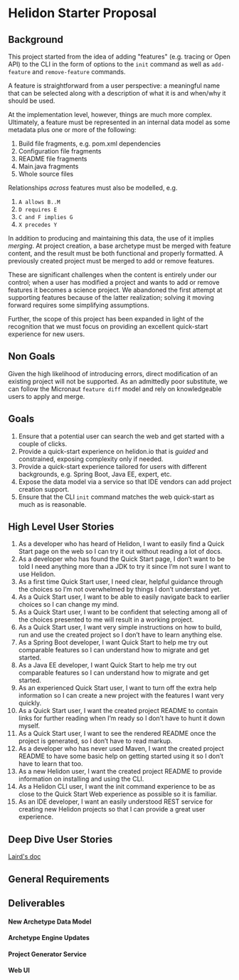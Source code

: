 # Helidon Starter Proposal

## Background

This project started from the idea of adding "features" (e.g. tracing or Open API) to the CLI in the form of options to the `init`
command as well as `add-feature` and `remove-feature` commands. 

A feature is straightforward from a user perspective: a meaningful name that can be selected along with a description
of what it is and when/why it should be used. 

At the implementation level, however, things are much more complex. Ultimately, a feature must be represented in an internal 
data model as some metadata plus one or more of the following:

1. Build file fragments, e.g. pom.xml dependencies 
1. Configuration file fragments
1. README file fragments
1. Main.java fragments
1. Whole source files 

Relationships _across_ features must also be modelled, e.g.
 
1. `A allows B..M`
1. `D requires E`
1. `C and F implies G`
1. `X precedes Y`

In addition to producing and maintaining this data, the use of it implies _merging_. At project creation, a base archetype must
be merged with feature content, and the result must be both functional and properly formatted. A previously created project 
must be merged to add or remove features. 

These are significant challenges when the content is entirely under our control; when a user has modified a project and wants to
add or remove features it becomes a science project. We abandoned the first attempt at supporting features because of the
latter realization; solving it moving forward requires some simplifying assumptions.  

Further, the scope of this project has been expanded in light of the recognition that we must focus on providing an excellent
quick-start experience for new users.   

## Non Goals

Given the high likelihood of introducing errors, direct modification of an existing project will not be supported. As an
admittedly poor substitute, we can follow the Micronaut `feature diff` model and rely on knowledgeable users to apply and merge.

## Goals

1. Ensure that a potential user can search the web and get started with a couple of clicks.
1. Provide a quick-start experience on helidon.io that is _guided_ and constrained, exposing complexity only if needed.
1. Provide a quick-start experience tailored for users with different backgrounds, e.g. Spring Boot, Java EE, expert, etc.
1. Expose the data model via a service so that IDE vendors can add project creation support.
1. Ensure that the CLI `init` command matches the web quick-start as much as is reasonable.


## High Level User Stories

1. As a developer who has heard of Helidon, I want to easily find a Quick Start page on the web so I can try it out without reading a lot of docs.
1. As a developer who has found the Quick Start page, I don’t want to be told I need anything more than a JDK to try it since I’m not sure I want to use Helidon. 
1. As a first time Quick Start user, I need clear, helpful guidance through the choices so I’m not overwhelmed by things I don’t understand yet.
1. As a Quick Start user, I want to be able to easily navigate back to earlier choices so I can change my mind.
1. As a Quick Start user, I want to be confident that selecting among all of the choices presented to me will result in a working project.
1. As a Quick Start user, I want very simple instructions on how to build, run and use the created project so I don’t have to learn anything else.
1. As a Spring Boot developer, I want Quick Start to help me try out comparable features so I can understand how to migrate and get started.
1. As a Java EE developer, I want Quick Start to help me try out comparable features so I can understand how to migrate and get started.
1. As an experienced Quick Start user, I want to turn off the extra help information so I can create a new project with the features I want very quickly.
1. As a Quick Start user, I want the created project README to contain links for further reading when I’m ready so I don’t have to hunt it down myself.
1. As a Quick Start user, I want to see the rendered README once the project is generated, so I don’t have to read markup.
1. As a developer who has never used Maven, I want the created project README to have some basic help on getting started using it so I don’t have to learn that too.
1. As a new Helidon user, I want the created project README to provide information on installing and using the CLI.
1. As a Helidon CLI user, I want the init command experience to be as close to the Quick Start Web experience as possible so it is familiar.
1. As an IDE developer, I want an easily understood REST service for creating new Helidon projects so that I can provide a great user experience.

## Deep Dive User Stories

[Laird's doc](https://docs.google.com/document/d/1G4IEycA9PDkodNI1d3-Zuj5WoA4oiIn2vKqwt7XAvIo/edit#heading=h.ui9koosmi9gl)


## General Requirements

## Deliverables

#### New Archetype Data Model



#### Archetype Engine Updates
 
#### Project Generator Service

#### Web UI
